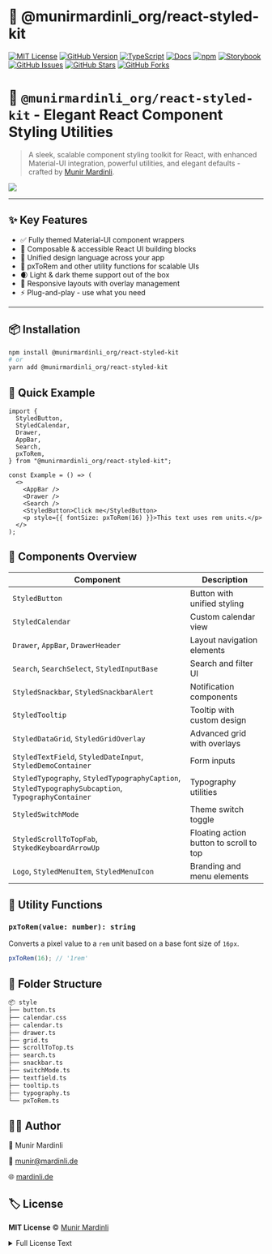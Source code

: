 # 🎨 @munirmardinli_org/react-styled-kit

[![MIT License](https://img.shields.io/badge/license-MIT-blue.svg)](LICENSE)
[![GitHub Version](https://img.shields.io/github/package-json/v/munirmardinli/react-styled-kit?color=green&label=version)](https://github.com/munirmardinli/react-styled-kit)
[![TypeScript](https://img.shields.io/badge/lang-typescript-3178C6.svg)](https://www.typescriptlang.org/)
[![Docs](https://img.shields.io/badge/docs-typedoc-blueviolet.svg)](https://munirmardinli.github.io/react-styled-kit//)
[![npm](https://img.shields.io/npm/v/@munirmardinli_org/react-styled-kit)](https://www.npmjs.com/package/@munirmardinli_org/react-styled-kit)
[![Storybook](https://cdn.jsdelivr.net/gh/storybookjs/brand@main/badge/badge-storybook.svg)](https://munirmardinli.github.io/react-styled-kit/storybook)
[![GitHub Issues](https://img.shields.io/github/issues/munirmardinli/react-styled-kit)](https://github.com/munirmardinli/react-styled-kit/issues)
[![GitHub Stars](https://img.shields.io/github/stars/munirmardinli/react-styled-kit)](https://github.com/munirmardinli/react-styled-kit/stargazers)
[![GitHub Forks](https://img.shields.io/github/forks/munirmardinli/react-styled-kit)](https://github.com/munirmardinli/react-styled-kit/network/members)

# 🎨 `@munirmardinli_org/react-styled-kit` - Elegant React Component Styling Utilities

> A sleek, scalable component styling toolkit for React, with enhanced Material-UI integration, powerful utilities, and elegant defaults - crafted by [Munir Mardinli](mailto:munir@mardinli.de).

<a href="https://www.buymeacoffee.com/munirmardinli" target="_blank">
  <img src="https://img.buymeacoffee.com/button-api/?text=Buy me a coffee&emoji=☕&slug=munirmardinli&button_colour=40DCA5&font_colour=ffffff&font_family=Cookie&outline_colour=000000&coffee_colour=FFDD00" />
</a>

---

## ✨ Key Features

- ✅ Fully themed Material-UI component wrappers
- 🧩 Composable & accessible React UI building blocks
- 🎨 Unified design language across your app
- 📐 pxToRem and other utility functions for scalable UIs
- 🌒 Light & dark theme support out of the box
- 📱 Responsive layouts with overlay management
- ⚡ Plug-and-play - use what you need

---

## 📦 Installation

```bash
npm install @munirmardinli_org/react-styled-kit
# or
yarn add @munirmardinli_org/react-styled-kit
```

## 🚀 Quick Example

```tsx
import {
  StyledButton,
  StyledCalendar,
  Drawer,
  AppBar,
  Search,
  pxToRem,
} from "@munirmardinli_org/react-styled-kit";

const Example = () => (
  <>
    <AppBar />
    <Drawer />
    <Search />
    <StyledButton>Click me</StyledButton>
    <p style={{ fontSize: pxToRem(16) }}>This text uses rem units.</p>
  </>
);
```

## 🧱 Components Overview

| Component                                                                                          | Description                             |
| -------------------------------------------------------------------------------------------------- | --------------------------------------- |
| `StyledButton`                                                                                     | Button with unified styling             |
| `StyledCalendar`                                                                                   | Custom calendar view                    |
| `Drawer`, `AppBar`, `DrawerHeader`                                                                 | Layout navigation elements              |
| `Search`, `SearchSelect`, `StyledInputBase`                                                        | Search and filter UI                    |
| `StyledSnackbar`, `StyledSnackbarAlert`                                                            | Notification components                 |
| `StyledTooltip`                                                                                    | Tooltip with custom design              |
| `StyledDataGrid`, `StyledGridOverlay`                                                              | Advanced grid with overlays             |
| `StyledTextField`, `StyledDateInput`, `StyledDemoContainer`                                        | Form inputs                             |
| `StyledTypography`, `StyledTypographyCaption`, `StyledTypographySubcaption`, `TypographyContainer` | Typography utilities                    |
| `StyledSwitchMode`                                                                                 | Theme switch toggle                     |
| `StyledScrollToTopFab`, `StykedKeyboardArrowUp`                                                    | Floating action button to scroll to top |
| `Logo`, `StyledMenuItem`, `StyledMenuIcon`                                                         | Branding and menu elements              |

## 🧠 Utility Functions

### `pxToRem(value: number): string`

Converts a pixel value to a `rem` unit based on a base font size of `16px`.

```ts
pxToRem(16); // '1rem'
```

## 📁 Folder Structure

```txt
📦 style
├── button.ts
├── calendar.css
├── calendar.ts
├── drawer.ts
├── grid.ts
├── scrollToTop.ts
├── search.ts
├── snackbar.ts
├── switchMode.ts
├── textfield.ts
├── tooltip.ts
├── typography.ts
└── pxToRem.ts
```

## 👨‍🎨 Author

👤 Munir Mardinli

📧 [munir@mardinli.de](mailto:munir@mardinli.de)

🌐 [mardinli.de](https://mardinli.de)

## 🏷️ License

**MIT License** © [Munir Mardinli](https://linktr.ee/munirmardinli)

<details>
<summary>Full License Text</summary>

```text
MIT License

Copyright (c) 2025 Munir Mardinli

Permission is hereby granted, free of charge, to any person obtaining a copy
of this software and associated documentation files (the "Software"), to deal
in the Software without restriction, including without limitation the rights
to use, copy, modify, merge, publish, distribute, sublicense, and/or sell
copies of the Software, and to permit persons to whom the Software is
furnished to do so, subject to the following conditions:

The above copyright notice and this permission notice shall be included in all
copies or substantial portions of the Software.

THE SOFTWARE IS PROVIDED "AS IS", WITHOUT WARRANTY OF ANY KIND, EXPRESS OR
IMPLIED, INCLUDING BUT NOT LIMITED TO THE WARRANTIES OF MERCHANTABILITY,
FITNESS FOR A PARTICULAR PURPOSE AND NONINFRINGEMENT. IN NO EVENT SHALL THE
AUTHORS OR COPYRIGHT HOLDERS BE LIABLE FOR ANY CLAIM, DAMAGES OR OTHER
LIABILITY, WHETHER IN AN ACTION OF CONTRACT, TORT OR OTHERWISE, ARISING FROM,
OUT OF OR IN CONNECTION WITH THE SOFTWARE OR THE USE OR OTHER DEALINGS IN THE
SOFTWARE.
```

</details>
